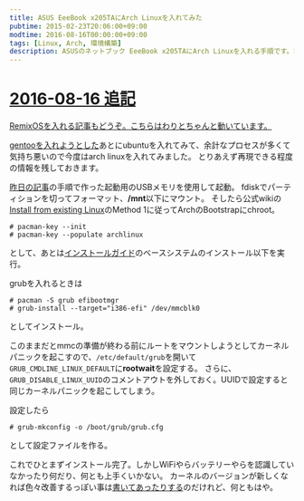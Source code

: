 ```yaml
---
title: ASUS EeeBook x205TAにArch Linuxを入れてみた
pubtime: 2015-02-23T20:06:00+09:00
modtime: 2016-08-16T00:00:00+09:00
tags: [Linux, Arch, 環境構築]
description: ASUSのネットブック EeeBook x205TAにArch Linuxを入れる手順です。ひとまずインストールが成功するまで書いてありますが、ドライバ回りはわりとトラブルが山積しています…。
---
```


<ins date="2016-08-16">

# 2016-08-16 追記

[RemixOSを入れる記事](/blog/2016/08/remixos-install-into-asus-x205ta)もどうぞ。こちらはわりとちゃんと動いています。

</ins>

[gentooを入れようとした](/blog/2015/02/gentoo-into-eeebook)あとにubuntuを入れてみて、余計なプロセスが多くて気持ち悪いので今度はarch linuxを入れてみました。
とりあえず再現できる程度の情報を残しておきます。

[昨日の記事](/blog/2015/02/gentoo-into-eeebook)の手順で作った起動用のUSBメモリを使用して起動。
fdiskでパーティションを切ってフォーマット、**/mnt**以下にマウント。
そしたら公式wikiの[Install from existing Linux](https://wiki.archlinux.org/index.php/Install_from_existing_Linux)のMethod 1に従ってArchのBootstrapにchroot。

```
# pacman-key --init
# pacman-key --populate archlinux
```
として、あとは[インストールガイド](https://wiki.archlinux.org/index.php/Installation_Guide_%%28日本語%%29)のベースシステムのインストール以下を実行。

grubを入れるときは
```
# pacman -S grub efibootmgr
# grub-install --target="i386-efi" /dev/mmcblk0
```
としてインストール。

このままだとmmcの準備が終わる前にルートをマウントしようとしてカーネルパニックを起こすので、`/etc/default/grub`を開いて`GRUB_CMDLINE_LINUX_DEFAULT`に**rootwait**を設定する。
さらに、`GRUB_DISABLE_LINUX_UUID`のコメントアウトを外しておく。UUIDで設定すると同じカーネルパニックを起こしてしまう。

設定したら
```
# grub-mkconfig -o /boot/grub/grub.cfg
```
として設定ファイルを作る。

これでひとまずインストール完了。しかしWiFiやらバッテリーやらを認識していなかったり何だり、何とも上手くいかない。
カーネルのバージョンが新しくなれば色々改善するっぽい事は[書いてあったりする](https://plus.google.com/communities/117853703024346186936)のだけれど、何ともはや。
